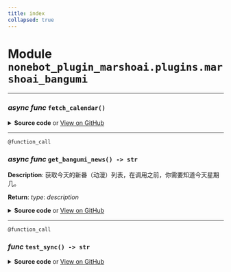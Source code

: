 ```yaml
---
title: index
collapsed: true
---
```

# **Module** `nonebot_plugin_marshoai.plugins.marshoai_bangumi`

---
### ***async func*** `fetch_calendar()`


<details>
<summary> <b>Source code</b> or <a href='https://github.com/LiteyukiStudio/nonebot-plugin-marshoai/tree/main/nonebot_plugin_marshoai/plugins/marshoai_bangumi/__init__.py#L16' target='_blank'>View on GitHub</a></summary>

```python
async def fetch_calendar():
    url = 'https://api.bgm.tv/calendar'
    headers = {'User-Agent': 'LiteyukiStudio/nonebot-plugin-marshoai (https://github.com/LiteyukiStudio/nonebot-plugin-marshoai)'}
    async with httpx.AsyncClient() as client:
        response = await client.get(url, headers=headers)
        return response.json()
```
</details>

---
`@function_call`
### ***async func*** `get_bangumi_news() -> str`

**Description**: 获取今天的新番（动漫）列表，在调用之前，你需要知道今天星期几。


**Return**: _type_: _description_


<details>
<summary> <b>Source code</b> or <a href='https://github.com/LiteyukiStudio/nonebot-plugin-marshoai/tree/main/nonebot_plugin_marshoai/plugins/marshoai_bangumi/__init__.py#L28' target='_blank'>View on GitHub</a></summary>

```python
@function_call
async def get_bangumi_news() -> str:
    result = await fetch_calendar()
    info = ''
    try:
        for i in result:
            weekday = i['weekday']['cn']
            info += f'{weekday}:'
            items = i['items']
            for item in items:
                name = item['name_cn']
                info += f'《{name}》'
            info += '\n'
        return info
    except Exception as e:
        traceback.print_exc()
        return ''
```
</details>

---
`@function_call`
### ***func*** `test_sync() -> str`


<details>
<summary> <b>Source code</b> or <a href='https://github.com/LiteyukiStudio/nonebot-plugin-marshoai/tree/main/nonebot_plugin_marshoai/plugins/marshoai_bangumi/__init__.py#L53' target='_blank'>View on GitHub</a></summary>

```python
@function_call
def test_sync() -> str:
    return 'sync'
```
</details>

